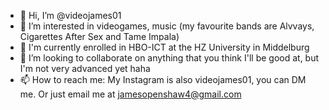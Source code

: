 - 👋 Hi, I’m @videojames01
- 👀 I’m interested in videogames, music (my favourite bands are Alvvays, Cigarettes After Sex and Tame Impala)
- 🌱 I'm currently enrolled in HBO-ICT at the HZ University in Middelburg 
- 💞️ I’m looking to collaborate on anything that you think I'll be good at, but I'm not very advanced yet haha
- 📫 How to reach me: My Instagram is also videojames01, you can DM me. Or just email me at jamesopenshaw4@gmail.com

<!---
videojames01/videojames01 is a ✨ special ✨ repository because its `README.md` (this file) appears on your GitHub profile.
You can click the Preview link to take a look at your changes.
--->
